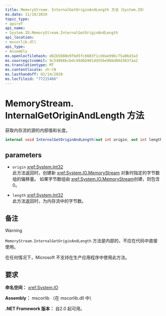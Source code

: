 ```yaml
---
title: MemoryStream. InternalGetOriginAndLength 方法（System.IO）
ms.date: 11/19/2019
topic_type:
- apiref
api_name:
- System.IO.MemoryStream.InternalGetOriginAndLength
api_location:
- mscorlib.dll
api_type:
- Assembly
ms.openlocfilehash: d82b5080e9fbd5fc6603f1cddae996c75a06d3a3
ms.sourcegitcommit: 9c54866bcbdc49dbb981dd55be9bbd0443837aa2
ms.translationtype: MT
ms.contentlocale: zh-CN
ms.lasthandoff: 02/14/2020
ms.locfileid: "77215466"
---
```

# <a name="memorystreaminternalgetoriginandlength-method"></a>MemoryStream. InternalGetOriginAndLength 方法

获取内存流的源的内部值和长度。

```csharp
internal void InternalGetOriginAndLength(out int origin, out int length)
```

## <a name="parameters"></a>parameters

- `origin` <xref:System.Int32>\
  此方法返回时，创建新 <xref:System.IO.MemoryStream> 对象时指定的字节数组的偏移量。 如果字节数组由 <xref:System.IO.MemoryStream>创建，则包含0。

- `length` <xref:System.Int32>\
  此方法返回时，为内存流中的字节数。

## <a name="remarks"></a>备注

> [!WARNING]
> `MemoryStream.InternalGetOriginAndLength` 方法是内部的，不应在代码中直接使用。
>
> 在任何情况下，Microsoft 不支持在生产应用程序中使用此方法。

## <a name="requirements"></a>要求

**命名空间：** <xref:System.IO>

**Assembly：** mscorlib （在 mscorlib.dll 中）

**.NET Framework 版本：** 自2.0 起可用。
